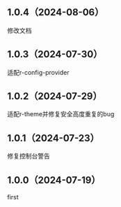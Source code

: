 ## 1.0.4（2024-08-06）
修改文档
## 1.0.3（2024-07-30）
适配r-config-provider
## 1.0.2（2024-07-29）
适配r-theme并修复安全高度重复的bug
## 1.0.1（2024-07-23）
修复控制台警告
## 1.0.0（2024-07-19）
first
